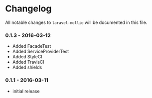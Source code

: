 # Changelog

All notable changes to `laravel-mollie` will be documented in this file.

### 0.1.3 - 2016-03-12

- Added FacadeTest
- Added ServiceProviderTest
- Added StyleCI
- Added TravisCI
- Added shields

### 0.1.1 - 2016-03-11

- initial release
